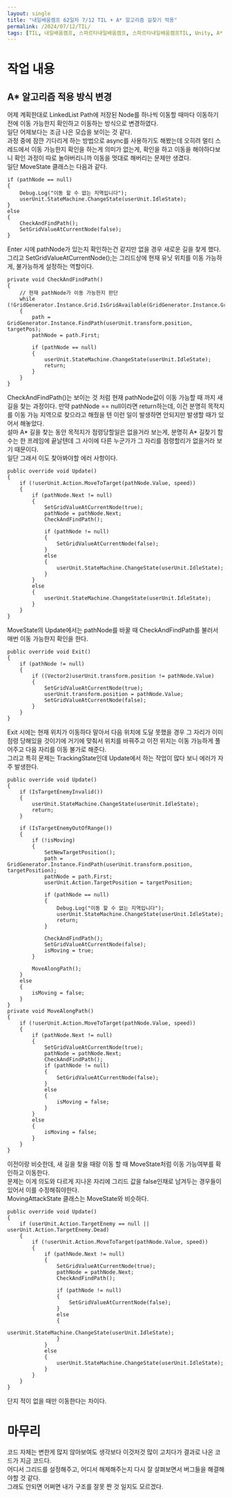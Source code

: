 ```yaml
---
layout: single
title: "내일배움캠프 62일차 7/12 TIL + A* 알고리즘 길찾기 적용"
permalink: /2024/07/12/TIL/
tags: [TIL, 내일배움캠프, 스파르타내일배움캠프, 스파르타내일배움캠프TIL, Unity, A* algorithm]
---
```


# 작업 내용
## A* 알고리즘 적용 방식 변경
어제 계획한대로 LinkedList Path에 저장된 Node를 하나씩 이동할 때마다 이동하기 전에 이동 가능한지 확인하고 이동하는 방식으로 변경하였다.  
일단 어제보다는 조금 나은 모습을 보이는 것 같다.  
과정 중에 잠깐 기다리게 하는 방법으로 async를 사용하기도 해봤는데 오히려 멀티 스레드에서 이동 가능한지 확인을 하는게 의미가 없는게, 확인을 하고 이동을 해야하다보니 확인 과정이 따로 놀아버리니까 이동을 멋대로 해버리는 문제만 생겼다.  
일단 MoveState 클래스는 다음과 같다.  
```
if (pathNode == null)
{
    Debug.Log("이동 할 수 없는 지역입니다");
    userUnit.StateMachine.ChangeState(userUnit.IdleState);
}
else
{
    CheckAndFindPath();
    SetGridValueAtCurrentNode(false);
}
```
Enter 시에 pathNode가 있는지 확인하는건 같지만 없을 경우 새로운 길을 찾게 했다. 그리고 SetGridValueAtCurrentNode();는 그리드상에 현재 유닛 위치를 이동 가능하게, 불가능하게 설정하는 역할이다.  
```
private void CheckAndFindPath()
{
    // 현재 pathNode가 이동 가능한지 판단
    while (!GridGenerator.Instance.Grid.IsGridAvailable(GridGenerator.Instance.Grid.World2Grid(pathNode.Value)))
    {
        path = GridGenerator.Instance.FindPath(userUnit.transform.position, targetPos);
        pathNode = path.First;

        if (pathNode == null)
        {
            userUnit.StateMachine.ChangeState(userUnit.IdleState);
            return;
        }
    }
}
```
CheckAndFindPath()는 보이는 것 처럼 현재 pathNode값이 이동 가능할 때 까지 새 길을 찾는 과정이다. 만약 pathNode == null이라면 return하는데, 이건 분명히 목적지를 이동 가능 지역으로 찾으라고 해줬을 텐 이런 일이 발생하면 안되지만 발생할 때가 있어서 해놓았다.  
설마 A* 길을 찾는 동안 목적지가 점령당할일은 없을거라 보는게, 분명히 A* 길찾기 함수는 한 프레임에 끝날텐데 그 사이에 다른 누군가가 그 자리를 점령할리가 없을거라 보기 때문이다.  
일단 그래서 이도 찾아봐야할 에러 사항이다.  
```
public override void Update()
{
    if (!userUnit.Action.MoveToTarget(pathNode.Value, speed))
    {
        if (pathNode.Next != null)
        {
            SetGridValueAtCurrentNode(true);
            pathNode = pathNode.Next;
            CheckAndFindPath();

            if (pathNode != null)
            {
                SetGridValueAtCurrentNode(false);
            }
            else
            {
                userUnit.StateMachine.ChangeState(userUnit.IdleState);
            }
        }
        else
        {
            userUnit.StateMachine.ChangeState(userUnit.IdleState);
        }
    }
}
```
MoveState의 Update에서는 pathNode를 바꿀 때 CheckAndFindPath를 불러서 매번 이동 가능한지 확인을 한다.  
```
public override void Exit()
{
    if (pathNode != null)
    {
        if ((Vector2)userUnit.transform.position != pathNode.Value)
        {
            SetGridValueAtCurrentNode(true);
            userUnit.transform.position = pathNode.Value;
            SetGridValueAtCurrentNode(false);
        }
    }
}
```
Exit 시에는 현재 위치가 이동하다 말아서 다음 위치에 도달 못했을 경우 그 자리가 이미 점령 당해있을 것이기에 거기에 맞춰서 위치를 바꿔주고 이전 위치는 이동 가능하게 풀어주고 다음 자리를 이동 불가로 해준다.  
그리고 특히 문제는 TrackingState인데 Update에서 하는 작업이 많다 보니 에러가 자주 발생한다.  
```
public override void Update()
{
    if (IsTargetEnemyInvalid())
    {
        userUnit.StateMachine.ChangeState(userUnit.IdleState);
        return;
    }

    if (IsTargetEnemyOutOfRange())
    {
        if (!isMoving)
        {
            SetNewTargetPosition();
            path = GridGenerator.Instance.FindPath(userUnit.transform.position, targetPosition);
            pathNode = path.First;
            userUnit.Action.TargetPosition = targetPosition;

            if (pathNode == null)
            {
                Debug.Log("이동 할 수 없는 지역입니다");
                userUnit.StateMachine.ChangeState(userUnit.IdleState);
                return;
            }

            CheckAndFindPath();
            SetGridValueAtCurrentNode(false);
            isMoving = true;
        }

        MoveAlongPath();
    }
    else
    {
        isMoving = false;
    }
}
private void MoveAlongPath()
{
    if (!userUnit.Action.MoveToTarget(pathNode.Value, speed))
    {
        if (pathNode.Next != null)
        {
            SetGridValueAtCurrentNode(true);
            pathNode = pathNode.Next;
            CheckAndFindPath();
            if (pathNode != null)
            {
                SetGridValueAtCurrentNode(false);
            }
            else
            {
                isMoving = false;
            }
        }
        else
        {
            isMoving = false;
        }
    }
}
```
이전이랑 비슷한데, 새 길을 찾을 때랑 이동 할 때 MoveState처럼 이동 가능여부를 확인하고 이동한다.  
문제는 이게 의도와 다르게 지나온 자리에 그리드 값을 false인채로 남겨두는 경우들이 있어서 이를 수정해줘야한다.  
MovingAttackState 클래스는 MoveState와 비슷하다.  
```
public override void Update()
{
    if (userUnit.Action.TargetEnemy == null || userUnit.Action.TargetEnemy.Dead)
    {
        if (!userUnit.Action.MoveToTarget(pathNode.Value, speed))
        {
            if (pathNode.Next != null)
            {
                SetGridValueAtCurrentNode(true);
                pathNode = pathNode.Next;
                CheckAndFindPath();

                if (pathNode != null)
                {
                    SetGridValueAtCurrentNode(false);
                }
                else
                {
                    userUnit.StateMachine.ChangeState(userUnit.IdleState);
                }
            }
            else
            {
                userUnit.StateMachine.ChangeState(userUnit.IdleState);
            }
        }
    }
}
```
단지 적이 없을 때만 이동한다는 차이다.  

# 마무리
코드 자체는 변한게 많지 않아보여도 생각보다 이것저것 많이 고치다가 결과로 나온 코드가 지금 코드다.  
어디서 그리드를 설정해주고, 어디서 해제해주는지 다시 잘 살펴보면서 버그들을 해결해야할 것 같다.  
그래도 안되면 어쩌면 내가 구조를 잘못 짠 것 일지도 모르겠다.
